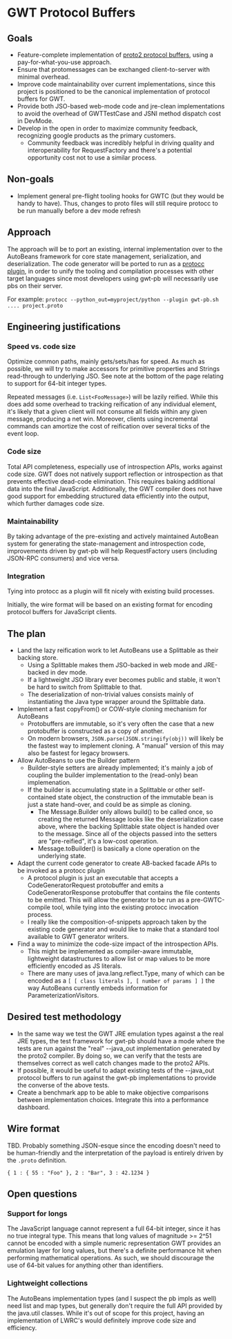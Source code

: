 # GWT Protocol Buffers



## Goals
  * Feature-complete implementation of [proto2 protocol buffers](http://code.google.com/p/protobuf/), using a pay-for-what-you-use approach.
  * Ensure that protomessages can be exchanged client-to-server with minimal overhead.
  * Improve code maintainability over current implementations, since this project is positioned to be the canonical implementation of protocol buffers for GWT.
  * Provide both JSO-based web-mode code and jre-clean implementations to avoid the overhead of GWTTestCase and JSNI method dispatch cost in DevMode.
  * Develop in the open in order to maximize community feedback, recognizing google products as the primary customers.
    * Community feedback was incredibly helpful in driving quality and interoperability for RequestFactory and there's a potential opportunity cost not to use a similar process.

## Non-goals
  * Implement general pre-flight tooling hooks for GWTC (but they would be handy to have). Thus, changes to proto files will still require protocc to be run manually before a dev mode refresh

## Approach
The approach will be to port an existing, internal implementation over to the AutoBeans framework for core state management, serialization, and deserialization.  The code generator will be ported to run as a [protocc plugin](http://code.google.com/apis/protocolbuffers/docs/reference/cpp/google.protobuf.compiler.plugin.pb.html), in order to unify the tooling and compilation processes with other target languages since most developers using gwt-pb will necessarily use pbs on their server.

For example:
`protocc --python_out=myproject/python --plugin gwt-pb.sh .... project.proto`

## Engineering justifications
### Speed vs. code size
Optimize common paths, mainly gets/sets/has for speed.  As much as possible, we will try to make accessors for primitive properties and Strings read-through to underlying JSO. See note at the bottom of the page relating to support for 64-bit integer types.

Repeated messages (i.e. `List<FooMessage>`) will be lazily reified.  While this does add some overhead to tracking reification of any individual element, it's likely that a given client will not consume all fields within any given message, producing a net win.  Moreover, clients using incremental commands can amortize the cost of reification over several ticks of the event loop.

### Code size
Total API completeness, especially use of introspection APIs, works against code size.  GWT does not natively support reflection or introspection as that prevents effective dead-code elimination.  This requires baking additional data into the final JavaScript.  Additionally, the GWT compiler does not have good support for embedding structured data efficiently into the output, which further damages code size.

### Maintainability
By taking advantage of the pre-existing and actively maintained AutoBean system for generating the state-management and introspection code, improvements driven by gwt-pb will help RequestFactory users (including JSON-RPC consumers) and vice versa.

### Integration
Tying into protocc as a plugin will fit nicely with existing build processes.

Initially, the wire format will be based on an existing format for encoding protocol buffers for JavaScript clients.

## The plan
  * Land the lazy reification work to let AutoBeans use a Splittable as their backing store.
    * Using a Splittable makes them JSO-backed in web mode and JRE-backed in dev mode.
    * If a lightweight JSO library ever becomes public and stable, it won't be hard to switch from Splittable to that.
    * The deserialization of non-trivial values consists mainly of instantiating the Java type wrapper around the Splittable data.
  * Implement a fast copyFrom() or COW-style cloning mechanism for AutoBeans
    * Protobuffers are immutable, so it's very often the case that a new protobuffer is constructed as a copy of another.
    * On modern browsers, `JSON.parse(JSON.stringify(obj))` will likely be the fastest way to implement cloning.  A "manual" version of this may also be fastest for legacy browsers.
  * Allow AutoBeans to use the Builder pattern
    * Builder-style setters are already implemented; it's mainly a job of coupling the builder implementation to the (read-only) bean implemenation.
    * If the builder is accumulating state in a Splittable or other self-contained state object, the construction of the immutable bean is just a state hand-over, and could be as simple as cloning.
      * The Message.Builder only allows build() to be called once, so creating the returned Message looks like the deserialization case above, where the backing Splittable state object is handed over to the message.  Since all of the objects passed into the setters are "pre-reified", it's a low-cost operation.
      * Message.toBuilder() is basically a clone operation on the underlying state.
  * Adapt the current code generator to create AB-backed facade APIs to be invoked as a protocc plugin
    * A protocol plugin is just an executable that accepts a CodeGeneratorRequest protobuffer and emits a CodeGeneratorResponse protobuffer that contains the file contents to be emitted.  This will allow the generator to be run as a pre-GWTC-compile tool, while tying into the existing protocc invocation process.
    * I really like the composition-of-snippets approach taken by the existing code generator and would like to make that a standard tool available to GWT generator writers.
  * Find a way to minimize the code-size impact of the introspection APIs.
    * This might be implemented as compiler-aware immutable, lightweight datastructures to allow list or map values to be more efficiently encoded as JS literals.
    * There are many uses of java.lang.reflect.Type, many of which can be encoded as a `[ [ class literals ], [ number of params ] ]` the way AutoBeans currently embeds information for ParameterizationVisitors.

## Desired test methodology
  * In the same way we test the GWT JRE emulation types against a the real JRE types, the test framework for gwt-pb should have a mode where the tests are run against the "real" --java\_out implementation generated by the proto2 compiler.  By doing so, we can verify that the tests are themselves correct as well catch changes made to the proto2 APIs.
  * If possible, it would be useful to adapt existing tests of the --java\_out protocol buffers to run against the gwt-pb implementations to provide the converse of the above tests.
  * Create a benchmark app to be able to make objective comparisons between implementation choices.  Integrate this into a performance dashboard.

## Wire format

TBD.  Probably something JSON-esque since the encoding doesn't need to be human-friendly and the interpretation of the payload is entirely driven by the `.proto` definition.

```
{ 1 : { 55 : "Foo" }, 2 : "Bar", 3 : 42.1234 }
```

## Open questions

### Support for longs
The JavaScript language cannot represent a full 64-bit integer, since it has no true integral type. This means that long values of magnitude >= 2^51 cannot be encoded with a simple numeric representation  GWT provides an emulation layer for long values, but there's a definite performance hit when performing mathematical operations.  As such, we should discourage the use of 64-bit values for anything other than identifiers.

### Lightweight collections
The AutoBeans implementation types (and I suspect the pb impls as well) need list and map types, but generally don't require the full API provided by the java.util classes.  While it's out of scope for this project, having an implementation of LWRC's would definitely improve code size and efficiency.